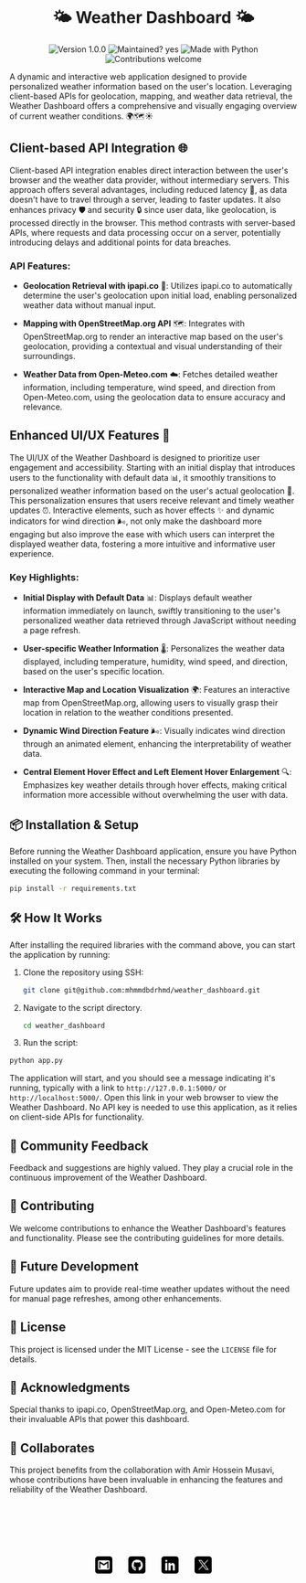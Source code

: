 
# 
<h1 align="center">🌤️ Weather Dashboard 🌤️</h1>

<p align="center">
  <img src="https://img.shields.io/badge/Version-1.0.0-blue.svg" alt="Version 1.0.0">
  <img src="https://img.shields.io/badge/Maintained%3F-yes-green.svg" alt="Maintained? yes">
  <img src="https://img.shields.io/badge/Made%20with-Python-1f425f.svg" alt="Made with Python">
  <img src="https://img.shields.io/badge/Contributions-welcome-orange.svg" alt="Contributions welcome">
</p>


A dynamic and interactive web application designed to provide personalized weather information based on the user's location. Leveraging client-based APIs for geolocation, mapping, and weather data retrieval, the Weather Dashboard offers a comprehensive and visually engaging overview of current weather conditions. 🌍🗺️☀️

## Client-based API Integration 🌐

Client-based API integration enables direct interaction between the user's browser and the weather data provider, without intermediary servers. This approach offers several advantages, including reduced latency 🚀, as data doesn't have to travel through a server, leading to faster updates. It also enhances privacy 🛡️ and security 🔒 since user data, like geolocation, is processed directly in the browser. This method contrasts with server-based APIs, where requests and data processing occur on a server, potentially introducing delays and additional points for data breaches.


### API Features:

- **Geolocation Retrieval with ipapi.co** 📍: Utilizes ipapi.co to automatically determine the user's geolocation upon initial load, enabling personalized weather data without manual input.
  
- **Mapping with OpenStreetMap.org API** 🗺️: Integrates with OpenStreetMap.org to render an interactive map based on the user's geolocation, providing a contextual and visual understanding of their surroundings.
  
- **Weather Data from Open-Meteo.com** ☁️: Fetches detailed weather information, including temperature, wind speed, and direction from Open-Meteo.com, using the geolocation data to ensure accuracy and relevance.

## Enhanced UI/UX Features 🎨

The UI/UX of the Weather Dashboard is designed to prioritize user engagement and accessibility. Starting with an initial display that introduces users to the functionality with default data 📊, it smoothly transitions to personalized weather information based on the user's actual geolocation 📍. This personalization ensures that users receive relevant and timely weather updates ⏰. Interactive elements, such as hover effects ✨ and dynamic indicators for wind direction 🌬️, not only make the dashboard more engaging but also improve the ease with which users can interpret the displayed weather data, fostering a more intuitive and informative user experience.

### Key Highlights:

- **Initial Display with Default Data** 📊: Displays default weather information immediately on launch, swiftly transitioning to the user's personalized weather data retrieved through JavaScript without needing a page refresh.
  
- **User-specific Weather Information** 🌡️: Personalizes the weather data displayed, including temperature, humidity, wind speed, and direction, based on the user's specific location.
  
- **Interactive Map and Location Visualization** 🌍: Features an interactive map from OpenStreetMap.org, allowing users to visually grasp their location in relation to the weather conditions presented.
  
- **Dynamic Wind Direction Feature** 🌬️: Visually indicates wind direction through an animated element, enhancing the interpretability of weather data.
  
- **Central Element Hover Effect and Left Element Hover Enlargement** 🔍: Emphasizes key weather details through hover effects, making critical information more accessible without overwhelming the user with data.



## 📦 Installation & Setup

Before running the Weather Dashboard application, ensure you have Python installed on your system. Then, install the necessary Python libraries by executing the following command in your terminal:

```sh
pip install -r requirements.txt
```




## 🛠 How It Works

After installing the required libraries with the command above, you can start the application by running:

1. Clone the repository using SSH:
   ```sh
   git clone git@github.com:mhmmdbdrhmd/weather_dashboard.git
   ```

2. Navigate to the script directory.
   ```sh
   cd weather_dashboard
   ```
4. Run the script:
  ```sh
  python app.py
  ```



The application will start, and you should see a message indicating it's running, typically with a link to `http://127.0.0.1:5000/` or `http://localhost:5000/`. Open this link in your web browser to view the Weather Dashboard. No API key is needed to use this application, as it relies on client-side APIs for functionality.




## 💬 Community Feedback

Feedback and suggestions are highly valued. They play a crucial role in the continuous improvement of the Weather Dashboard.

## 🤝 Contributing

We welcome contributions to enhance the Weather Dashboard's features and functionality. Please see the contributing guidelines for more details.

## 🔮 Future Development

Future updates aim to provide real-time weather updates without the need for manual page refreshes, among other enhancements.

## 📄 License

This project is licensed under the MIT License - see the `LICENSE` file for details.

## 💖 Acknowledgments

Special thanks to ipapi.co, OpenStreetMap.org, and Open-Meteo.com for their invaluable APIs that power this dashboard.

## 🤝 Collaborates

This project benefits from the collaboration with Amir Hossein Musavi, whose contributions have been invaluable in enhancing the features and reliability of the Weather Dashboard.



##
  <br>     
  
  </div>
  </div>

 <br><br>

<div align="center">
<div align="center"><p align="center">
    &nbsp;&nbsp;&nbsp;&nbsp;&nbsp;
    <a href="mhmmdbdrhmd@gmail.com" style="text-decoration: none;" alt="Email">
        <img src="https://github.com/mhmmdbdrhmd/Data/blob/main/Icons/ICON%20_Black%20-%20GMail.png" width="6%" />
    </a>&nbsp;&nbsp;&nbsp;&nbsp;&nbsp;
    <a href="https://github.com/mhmmdbdrhmd" style="text-decoration: none;" alt="GitHub">
        <img src="https://github.com/mhmmdbdrhmd/Data/blob/main/Icons/ICON%20_Black-%20Github.png" width="6%" />
    </a>&nbsp;&nbsp;&nbsp;&nbsp;&nbsp;
    <a href="https://www.linkedin.com/in/mohamad-badri-ahmadi-aa2a1a8a?original_referer=https%3A%2F%2Fwww.google.com%2F" style="text-decoration: none;" alt="LinkedIn">
        <img src="https://github.com/mhmmdbdrhmd/Data/blob/main/Icons/ICON%20_Black%20-%20Linkding.png" width="6%" />
    </a>&nbsp;&nbsp;&nbsp;&nbsp;&nbsp;
  <a href="https://twitter.com/mhmmdbdrhmd" style="text-decoration: none;" alt="Twitter">
        <img src="https://github.com/mhmmdbdrhmd/Data/blob/main/Icons/ICON%20_Black%20-%20Twitter%20X.png" width="6%"/>
    </a>
    &nbsp;&nbsp;&nbsp;&nbsp;&nbsp;
</div>
</div>
